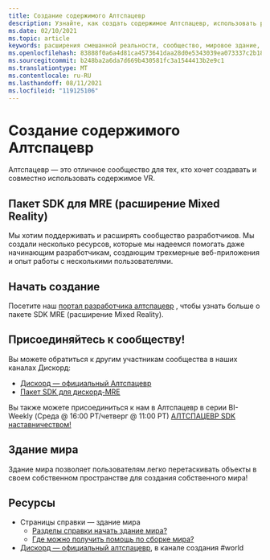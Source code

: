 ```yaml
---
title: Создание содержимого Алтспацевр
description: Узнайте, как создать содержимое Алтспацевр, использовать расширения смешанной реальности и присоединиться к расширяющему сообществу.
ms.date: 02/10/2021
ms.topic: article
keywords: расширения смешанной реальности, сообщество, мировое здание, ресурсы
ms.openlocfilehash: 83888f0a6a4d81ca4573641daa28d0e5343039ea073337c2b18d8e7610d2a14e
ms.sourcegitcommit: b248ba2a6da7d669b430581fc3a1544413b2e9c1
ms.translationtype: MT
ms.contentlocale: ru-RU
ms.lasthandoff: 08/11/2021
ms.locfileid: "119125106"
---
```

# <a name="creating-altspacevr-content"></a>Создание содержимого Алтспацевр

Алтспацевр — это отличное сообщество для тех, кто хочет создавать и совместно использовать содержимое VR. 

## <a name="mre-mixed-reality-extension-sdk"></a>Пакет SDK для MRE (расширение Mixed Reality)

Мы хотим поддерживать и расширять сообщество разработчиков. Мы создали несколько ресурсов, которые мы надеемся помогать даже начинающим разработчикам, создающим трехмерные веб-приложения и опыт работы с несколькими пользователями. 

## <a name="start-creating"></a>Начать создание

Посетите наш [портал разработчика алтспацевр](https://developer.altvr.com/) , чтобы узнать больше о пакете SDK MRE (расширение Mixed Reality).

## <a name="join-the-community"></a>Присоединяйтесь к сообществу!

Вы можете обратиться к другим участникам сообщества в наших каналах Дискорд:

* [Дискорд — официальный Алтспацевр](https://discord.gg/eYQ5VxK)
* [Пакет SDK для дискорд-MRE](https://discord.gg/ypvBkWz)

Вы также можете присоединиться к нам в Алтспацевр в серии BI-Weekly (Среда @ 16:00 PT/четверг @ 11:00 PT) [АЛТСПАЦЕВР SDK наставничеством!](https://account.altvr.com/channels/sdk)

## <a name="world-building"></a>Здание мира

Здание мира позволяет пользователям легко перетаскивать объекты в своем собственном пространстве для создания собственного мира!

## <a name="resources"></a>Ресурсы

* Страницы справки — здание мира
    * [Разделы справки начать здание мира?](../world-building/world-building-getting-started.md)
    * [Где можно получить помощь по сборке мира?](../world-building/getting-help.md)
* [Дискорд — официальный алтспацевр](https://discord.gg/eYQ5VxK), в канале создания #world
